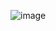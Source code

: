 ​![image](https://github.com/Vennela-Vasireddy/LeetCode/assets/64094167/1b66116b-bb25-48d0-90d7-a212e092e56d)
